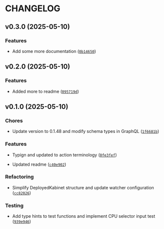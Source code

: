 # CHANGELOG


## v0.3.0 (2025-05-10)

### Features

- Add some more documentation
  ([`0b14650`](https://github.com/arkitektio/kabinet/commit/0b146509c3706b15aefa8c2f2b03dd34eace7fc8))


## v0.2.0 (2025-05-10)

### Features

- Added more to readme
  ([`095719d`](https://github.com/arkitektio/kabinet/commit/095719d48486c7f23a6441bdf27dade6c38a7919))


## v0.1.0 (2025-05-10)

### Chores

- Update version to 0.1.48 and modify schema types in GraphQL
  ([`1f6681b`](https://github.com/arkitektio/kabinet/commit/1f6681b65958f98e68c84cd993b47271bf0d6bf9))

### Features

- Typign and updated to action terminology
  ([`0fe3fef`](https://github.com/arkitektio/kabinet/commit/0fe3fef8eeba47eac8e5a9150fb68abb94df1ddf))

- Updated readme
  ([`c40e902`](https://github.com/arkitektio/kabinet/commit/c40e9020d7be10ade6e0c10d8e93f12c5df8be1c))

### Refactoring

- Simplify DeployedKabinet structure and update watcher configuration
  ([`cc82026`](https://github.com/arkitektio/kabinet/commit/cc8202606158a15600382e33f54729e81e1ab964))

### Testing

- Add type hints to test functions and implement CPU selector input test
  ([`939e946`](https://github.com/arkitektio/kabinet/commit/939e94619ea0f1495991352790f63f4b980c3bca))
